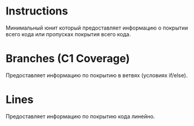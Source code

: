 # Instructions

Минимальный юнит который предоставляет информацию о покрытии всего кода или пропусках покрытия всего кода.

# Branches (C1 Coverage)
Предоставляет информацию по покрытию в ветвях (условиях if/else).


# Lines
Предоставляет информацию по покрытию кода линейно.

